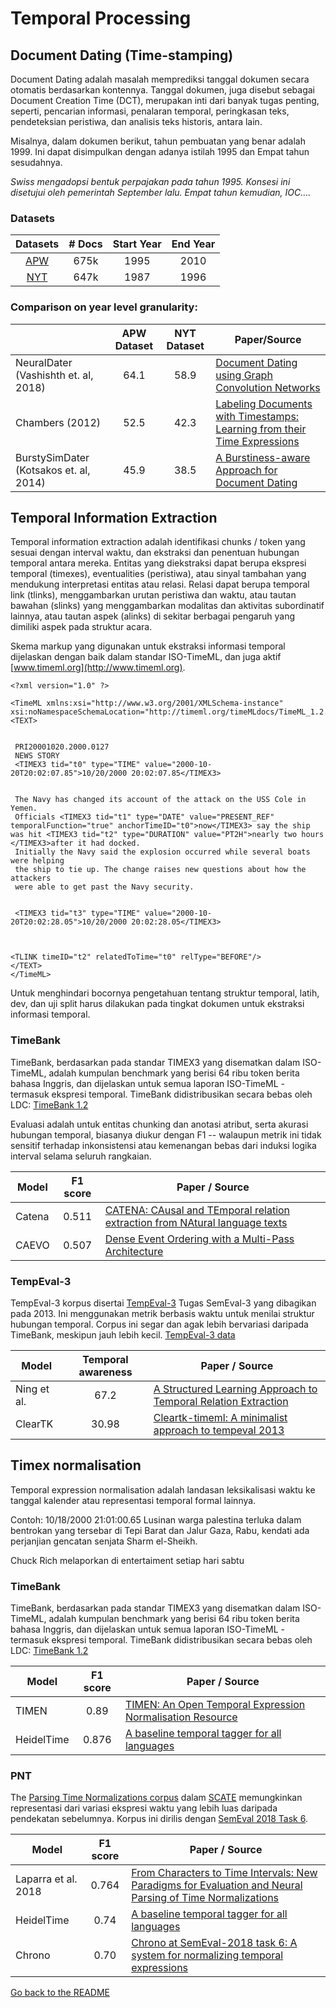 # Temporal Processing

## Document Dating (Time-stamping)

Document Dating adalah masalah memprediksi tanggal dokumen secara otomatis berdasarkan kontennya. Tanggal dokumen, juga disebut sebagai Document Creation Time (DCT), merupakan inti dari banyak tugas penting, seperti, pencarian informasi, penalaran temporal, peringkasan teks, pendeteksian peristiwa, dan analisis teks historis, antara lain.

Misalnya, dalam dokumen berikut, tahun pembuatan yang benar adalah 1999. Ini dapat disimpulkan dengan adanya istilah 1995 dan Empat tahun sesudahnya.

*Swiss mengadopsi bentuk perpajakan pada tahun 1995. Konsesi ini disetujui oleh pemerintah September lalu. Empat tahun kemudian, IOC….*

### Datasets 

|                 Datasets                 | # Docs | Start Year | End Year |
| :--------------------------------------: | :----: | :--------: | :------: |
| [APW](https://drive.google.com/file/d/1tll04ZBooB3Mohm6It-v8MBcjMCC3Y1w/view) |  675k  |    1995    |   2010   |
| [NYT](https://drive.google.com/file/d/1wqQRFeA1ESAOJqrwUNakfa77n_S9cmBi/view?usp=sharing) |  647k  |    1987    |   1996   |

### Comparison on year level granularity:

|                                        | APW Dataset | NYT Dataset | Paper/Source                             |
| -------------------------------------- | :---------: | :---------: | ---------------------------------------- |
| NeuralDater (Vashishth et. al, 2018)   |    64.1     |    58.9     | [Document Dating using Graph Convolution Networks](https://github.com/malllabiisc/NeuralDater) |
| Chambers (2012)                        |    52.5     |    42.3     | [Labeling Documents with Timestamps: Learning from their Time Expressions](https://pdfs.semanticscholar.org/87af/a0cb4f829ce861da0c721ca666d48a62c404.pdf) |
| BurstySimDater (Kotsakos et. al, 2014) |    45.9     |    38.5     | [A Burstiness-aware Approach for Document Dating](https://www.idi.ntnu.no/~noervaag/papers/SIGIR2014short.pdf) |


## Temporal Information Extraction

Temporal information extraction adalah identifikasi chunks / token yang sesuai dengan interval waktu, dan ekstraksi dan penentuan hubungan temporal antara mereka. Entitas yang diekstraksi dapat berupa ekspresi temporal (timexes), eventualities (peristiwa), atau sinyal tambahan yang mendukung interpretasi entitas atau relasi. Relasi dapat berupa temporal link (tlinks), menggambarkan urutan peristiwa dan waktu, atau tautan bawahan (slinks) yang menggambarkan modalitas dan aktivitas subordinatif lainnya, atau tautan aspek (alinks) di sekitar berbagai pengaruh yang dimiliki aspek pada struktur acara.


Skema markup yang digunakan untuk ekstraksi informasi temporal dijelaskan dengan baik dalam standar ISO-TimeML, dan juga aktif [www.timeml.org](http://www.timeml.org).

```
<?xml version="1.0" ?>

<TimeML xmlns:xsi="http://www.w3.org/2001/XMLSchema-instance" xsi:noNamespaceSchemaLocation="http://timeml.org/timeMLdocs/TimeML_1.2.1.xsd">
<TEXT>


 PRI20001020.2000.0127 
 NEWS STORY 
 <TIMEX3 tid="t0" type="TIME" value="2000-10-20T20:02:07.85">10/20/2000 20:02:07.85</TIMEX3> 


 The Navy has changed its account of the attack on the USS Cole in Yemen.
 Officials <TIMEX3 tid="t1" type="DATE" value="PRESENT_REF" temporalFunction="true" anchorTimeID="t0">now</TIMEX3> say the ship was hit <TIMEX3 tid="t2" type="DURATION" value="PT2H">nearly two hours </TIMEX3>after it had docked.
 Initially the Navy said the explosion occurred while several boats were helping
 the ship to tie up. The change raises new questions about how the attackers
 were able to get past the Navy security.


 <TIMEX3 tid="t3" type="TIME" value="2000-10-20T20:02:28.05">10/20/2000 20:02:28.05</TIMEX3> 



<TLINK timeID="t2" relatedToTime="t0" relType="BEFORE"/>
</TEXT>
</TimeML>
```

Untuk menghindari bocornya pengetahuan tentang struktur temporal, latih, dev, dan uji split harus dilakukan pada tingkat dokumen untuk ekstraksi informasi temporal.

### TimeBank

TimeBank, berdasarkan pada standar TIMEX3 yang disematkan dalam ISO-TimeML, adalah kumpulan benchmark yang berisi 64 ribu token berita bahasa Inggris, dan dijelaskan untuk semua laporan ISO-TimeML - termasuk ekspresi temporal. TimeBank didistribusikan secara bebas oleh LDC: [TimeBank 1.2](https://catalog.ldc.upenn.edu/LDC2006T08)


Evaluasi adalah untuk entitas chunking dan anotasi atribut, serta akurasi hubungan temporal, biasanya diukur dengan F1 -- walaupun metrik ini tidak sensitif terhadap inkonsistensi atau kemenangan bebas dari induksi logika interval selama seluruh rangkaian.


| Model           | F1 score  |  Paper / Source |
| ------------- | :-----:| --- |
| Catena | 0.511 |  [CATENA: CAusal and TEmporal relation extraction from NAtural language texts](http://www.aclweb.org/anthology/C16-1007) |
| CAEVO | 0.507 | [Dense Event Ordering with a Multi-Pass Architecture](https://www.transacl.org/ojs/index.php/tacl/article/download/255/50) | 

### TempEval-3

TempEval-3 korpus disertai [TempEval-3](http://www.aclweb.org/anthology/S13-2001) Tugas SemEval-3 yang dibagikan pada 2013. Ini menggunakan metrik berbasis waktu untuk menilai struktur hubungan temporal. Corpus ini segar dan agak lebih bervariasi daripada TimeBank, meskipun jauh lebih kecil. [TempEval-3 data](https://www.cs.york.ac.uk/semeval-2013/task1/index.php%3Fid=data.html)

| Model           | Temporal awareness  |  Paper / Source |
| ------------- | :-----:| --- |
| Ning et al. | 67.2 | [A Structured Learning Approach to Temporal Relation Extraction](http://www.aclweb.org/anthology/D17-1108) | 
| ClearTK | 30.98 | [Cleartk-timeml: A minimalist approach to tempeval 2013](http://www.aclweb.org/anthology/S13-2002) |

## Timex normalisation

Temporal expression normalisation adalah landasan leksikalisasi waktu ke tanggal kalender atau representasi temporal formal lainnya.

Contoh:
<TIMEX3 tid="t0" type="TIME" value="2000-10-18T21:01:00.65">10/18/2000 21:01:00.65</TIMEX3>
Lusinan warga palestina terluka dalam bentrokan yang tersebar di Tepi Barat dan Jalur Gaza, <TIMEX3 tid="t1" type="Tanggal" value="2000-10-18" temporalFunction="benar" anchorTimeID="t0">Rabu</TIMEX3>,
kendati ada perjanjian gencatan senjata Sharm el-Sheikh. 

Chuck Rich melaporkan di entertaiment <TIMEX3 tid="t11" type="SET" value="XXXX-WXX-7">setiap hari sabtu</TIMEX3>

### TimeBank

TimeBank, berdasarkan pada standar TIMEX3 yang disematkan dalam ISO-TimeML, adalah kumpulan benchmark yang berisi 64 ribu token berita bahasa Inggris, dan dijelaskan untuk semua laporan ISO-TimeML - termasuk ekspresi temporal. TimeBank didistribusikan secara bebas oleh  LDC: [TimeBank 1.2](https://catalog.ldc.upenn.edu/LDC2006T08)

| Model           | F1 score  |  Paper / Source |
| ------------- | :-----:| --- |
| TIMEN | 0.89 | [TIMEN: An Open Temporal Expression Normalisation Resource](http://aclweb.org/anthology/L12-1015) | 
| HeidelTime | 0.876 | [A baseline temporal tagger for all languages](http://aclweb.org/anthology/D15-1063) |

### PNT

The [Parsing Time Normalizations corpus](https://github.com/bethard/anafora-annotations/releases) dalam [SCATE](http://www.lrec-conf.org/proceedings/lrec2016/pdf/288_Paper.pdf) memungkinkan representasi dari variasi ekspresi waktu yang lebih luas daripada pendekatan sebelumnya. Korpus ini dirilis dengan [SemEval 2018 Task 6](http://aclweb.org/anthology/S18-1011).

| Model           | F1 score  |  Paper / Source |
| ------------- | :-----:| --- |
| Laparra et al. 2018 | 0.764 | [From Characters to Time Intervals: New Paradigms for Evaluation and Neural Parsing of Time Normalizations](http://aclweb.org/anthology/Q18-1025) |
| HeidelTime | 0.74 | [A baseline temporal tagger for all languages](http://aclweb.org/anthology/D15-1063) |
| Chrono | 0.70 | [Chrono at SemEval-2018 task 6: A system for normalizing temporal expressions](http://aclweb.org/anthology/S18-1012) | 


[Go back to the README](../README.md)
